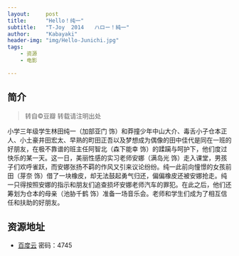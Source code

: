 ```yaml
---
layout:     post
title:      "Hello！纯一"
subtitle:   "T-Joy  2014　　ハロー！純一"
author:     "Kabayaki"
header-img: "img/Hello-Junichi.jpg"
tags:
    - 资源
    - 电影

---
```


## 简介
>转自©豆瓣 转载请注明出处

小学三年级学生林田纯一（加部亚门 饰）和莽撞少年中山大介、毒舌小子仓本正人、小土豪井田宏太、早熟的町田正吾以及梦想成为偶像的田中佳代是同在一班的好朋友，在极不靠谱的班主任阿智北（森下能幸 饰）的蹂躏与呵护下，他们度过快乐的某一天。这一日，美丽性感的实习老师安娜（满岛光 饰）走入课堂，男孩子们欢呼雀跃，而安娜张扬不羁的作风又引来议论纷纷。纯一此前向憧憬的女孩前田（芽奈 饰）借了一块橡皮，却无法鼓起勇气归还，偏偏橡皮还被安娜抢走。纯一只得按照安娜的指示和朋友们追查损坏安娜老师汽车的罪犯。在此之后，他们还筹划为仓本的母亲（池胁千鹤 饰）准备一场音乐会。老师和学生们成为了相互信任和扶助的好朋友。 

## 资源地址

* [百度云](https://pan.baidu.com/s/1o9Iygu2 ) 密码：4745